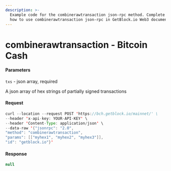 ```yaml
---
description: >-
  Example code for the combinerawtransaction json-rpc method. Сomplete guide on
  how to use combinerawtransaction json-rpc in GetBlock.io Web3 documentation.
---
```


# combinerawtransaction - Bitcoin Cash

#### Parameters

`txs` - json array, required

A json array of hex strings of partially signed transactions

#### Request

```java
curl --location --request POST 'https://bch.getblock.io/mainnet/' \
--header 'x-api-key: YOUR-API-KEY' \
--header 'Content-Type: application/json' \
--data-raw '{"jsonrpc": "2.0",
"method": "combinerawtransaction",
"params": [["myhex1", "myhex2", "myhex3"]],
"id": "getblock.io"}'
```

#### Response

```java
null
```
